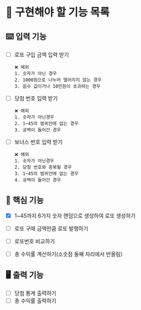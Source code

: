 

# 📝 구현해야 할 기능 목록

## ⌨️ 입력 기능
- [ ] 로또 구입 금액 입력 받기
    ````
    ❌️ 예외
    1. 숫자가 아닌 경우
    2. 1000원으로 나누어 떨어지지 않는 경우
    3. 음수 값이거나 10만원이 초과하는 경우
    ````
-[ ] 당첨 번호 입력 받기
   ````
   ❌️ 예외
   1. 숫자가 아닌경우
   2. 1~45의 범위안에 없는 경우
   3. 공백이 들어간 경우
   ```` 
- [ ] 보너스 번호 입력 받기
    ````
    ❌️ 예외
    1. 숫자가 아닌경우
    2. 당첨 번호와 중복될 경우
    3. 1~45의 범위안에 없는 경우
    4. 공백이 들어간 경우
    ````
## 🎯 핵심 기능
- [x] 1~45까지 6가지 숫자 랜덤으로 생성하여 로또 생성하기
- [ ] 로또 구매 금액만큼 로또 발행하기
- [ ] 로또번호 비교하기
- [ ] 총 수익률 계산하기(소숫점 둘째 자리에서 반올림)


## 🖥️ 출력 기능
- [ ] 당첨 통계 출력하기
- [ ] 총 수익률 출력하기